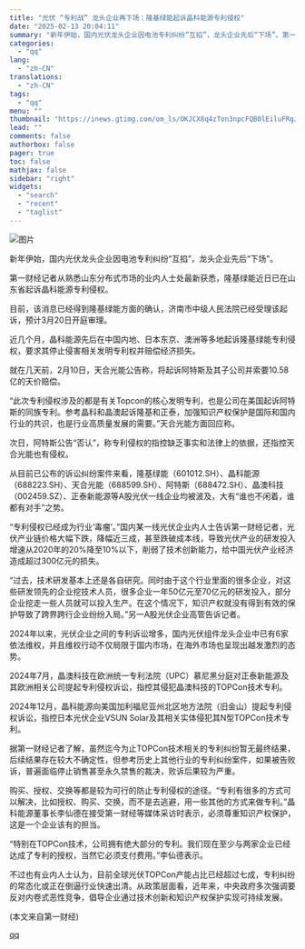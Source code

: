 ```yaml
---
title: "光伏 “专利战” 龙头企业再下场：隆基绿能起诉晶科能源专利侵权"
date: "2025-02-13 20:04:11"
summary: "新年伊始，国内光伏龙头企业因电池专利纠纷“互掐”，龙头企业先后“下场”。第一财经记者从熟悉山东分布式..."
categories:
  - "qq"
lang:
  - "zh-CN"
translations:
  - "zh-CN"
tags:
  - "qq"
menu: ""
thumbnail: "https://inews.gtimg.com/om_ls/OKJCX8q4zTon3npcFQB0lEiluFRgJPnElLv-FEY7mLFMoAA_640360/0"
lead: ""
comments: false
authorbox: false
pager: true
toc: false
mathjax: false
sidebar: "right"
widgets:
  - "search"
  - "recent"
  - "taglist"
---
```


![图片](https://inews.gtimg.com/om_bt/O6_38xnFuZsOplQ2vKO1W5z4cVp6fkikFVI2-dwmAYVwIAA/641)

新年伊始，国内光伏龙头企业因电池专利纠纷“互掐”，龙头企业先后“下场”。

第一财经记者从熟悉山东分布式市场的业内人士处最新获悉，隆基绿能近日已在山东省起诉晶科能源专利侵权。

目前，该消息已经得到隆基绿能方面的确认，济南市中级人民法院已经受理该起诉，预计3月20日开庭审理。

近几个月，晶科能源先后在中国内地、日本东京、澳洲等多地起诉隆基绿能专利侵权，要求其停止侵害相关发明专利权并赔偿经济损失。

就在几天前，2月10日，天合光能公告称，将起诉阿特斯及其子公司并索要10.58亿的天价赔偿。

“此次专利侵权涉及的都是有关Topcon的核心发明专利，也是公司在美国起诉阿特斯的同族专利。参考晶科和晶澳起诉隆基和正泰，加强知识产权保护是国际和国内行业的共识，也是行业高质量发展的需要。”天合光能方面回应称。

次日，阿特斯公告“否认”，称专利侵权的指控缺乏事实和法律上的依据，还指控天合光能也有侵权。

从目前已公布的诉讼纠纷案件来看，隆基绿能（601012.SH）、晶科能源（688223.SH）、天合光能（688599.SH）、阿特斯（688472.SH）、晶澳科技（002459.SZ）、正泰新能源等A股光伏一线企业均被波及，大有“谁也不闲着，谁都有对手”之势。

“专利侵权已经成为行业‘毒瘤’。”国内某一线光伏企业内人士告诉第一财经记者，光伏产业链价格大幅下跌，降幅近三成，甚至跌破成本线，导致光伏产业的研发投入增速从2020年的20%降至10%以下，削弱了技术创新能力，给中国光伏产业经济造成超过300亿元的损失。

“过去，技术研发基本上还是各自研究。同时由于这个行业里面的很多企业，对这些研发领先的企业挖技术人员，很多企业一年50亿元至70亿元的研发投入，部分企业挖走一些人员就可以投入生产。在这个情况下，知识产权就没有得到有效的保护导致了跨界跨行企业纷纷入局。”另一A股光伏企业高管告诉记者。

2024年以来，光伏企业之间的专利诉讼增多，国内光伏组件龙头企业中已有6家依法维权，并且维权行动不仅局限于国内市场，在海外市场也呈现出越发激烈的态势。

2024年7月，晶澳科技在欧洲统一专利法院（UPC）慕尼黑分庭对正泰新能源及其欧洲相关公司提起专利侵权诉讼，指控其侵犯晶澳科技的TOPCon技术专利。

2024年12月，晶科能源向美国加利福尼亚州北区地方法院（旧金山）提起专利侵权诉讼，指控日本光伏企业VSUN Solar及其相关实体侵犯其N型TOPCon技术专利。

据第一财经记者了解，虽然迄今为止TOPCon技术相关的专利纠纷暂无最终结果，后续结果存在较大不确定性，但参考历史上其他行业的专利纠纷案件，如果被告败诉，普遍面临停止销售甚至永久禁售的裁决，败诉后果较为严重。

购买、授权、交换等都是较为可行的防止专利侵权的途径。“专利有很多的方式可以解决，比如授权、购买、交换，而不是去逃避，用一些其他的方式来做专利。”晶科能源董事长李仙德在接受第一财经等媒体采访时表示，必须尊重知识产权保护，这是一个企业该有的担当。

“特别在TOPCon技术，公司拥有绝大部分的专利。我们现在至少与两家企业已经达成了专利的授权，当然它必须支付费用。”李仙德表示。

不过也有业内人士认为，目前全球光伏TOPCon产能占比已经超过七成，专利纠纷的常态化或正在倒逼行业快速出清。从政策层面看，近年来，中央政府多次强调要反对内卷式恶性竞争，倡导企业通过技术创新和知识产权保护实现可持续发展。

(本文来自第一财经)

[qq](https://new.qq.com/rain/a/20250213A086XT00)
